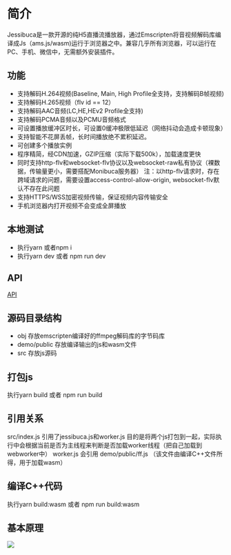 # 简介

Jessibuca是一款开源的纯H5直播流播放器，通过Emscripten将音视频解码库编译成Js（ams.js/wasm)运行于浏览器之中。兼容几乎所有浏览器，可以运行在PC、手机、微信中，无需额外安装插件。

## 功能
- 支持解码H.264视频(Baseline, Main, High Profile全支持，支持解码B帧视频)
- 支持解码H.265视频（flv id == 12）
- 支持解码AAC音频(LC,HE,HEv2 Profile全支持)
- 支持解码PCMA音频以及PCMU音频格式
- 可设置播放缓冲区时长，可设置0缓冲极限低延迟（网络抖动会造成卡顿现象）
- 支持智能不花屏丢帧，长时间播放绝不累积延迟。
- 可创建多个播放实例
- 程序精简，经CDN加速，GZIP压缩（实际下载500k），加载速度更快
- 同时支持http-flv和websocket-flv协议以及websocket-raw私有协议（裸数据，传输量更小，需要搭配Monibuca服务器）
注：以http-flv请求时，存在跨域请求的问题，需要设置access-control-allow-origin, websocket-flv默认不存在此问题
- 支持HTTPS/WSS加密视频传输，保证视频内容传输安全
- 手机浏览器内打开视频不会变成全屏播放

## 本地测试

- 执行yarn 或者npm i
- 执行yarn dev 或者 npm run dev

## API
[API](/api.md)

## 源码目录结构

- obj 存放emscripten编译好的ffmpeg解码库的字节码库
- demo/public 存放编译输出的js和wasm文件
- src 存放js源码

## 打包js

执行yarn build 或者 npm run build

## 引用关系
src/index.js 引用了jessibuca.js和worker.js 目的是将两个js打包到一起，实际执行中会根据当前是否为主线程来判断是否加载worker线程（把自己加载到webworker中）
worker.js 会引用 demo/public/ff.js （该文件由编译C++文件所得，用于加载wasm）

## 编译C++代码

执行yarn build:wasm 或者 npm run build:wasm

## 基本原理

<img src="/tech.png">
